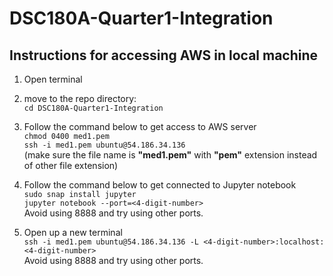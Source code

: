 # DSC180A-Quarter1-Integration

## Instructions for accessing AWS in local machine

1. Open terminal <br>
2. move to the repo directory: <br>
```cd DSC180A-Quarter1-Integration```<br>

3. Follow the command below to get access to AWS server <br>
``` chmod 0400 med1.pem ``` <br>
``` ssh -i med1.pem ubuntu@54.186.34.136 ``` <br>
(make sure the file name is **"med1.pem"** with **"pem"** extension instead of other file extension)<br>

4. Follow the command below to get connected to Jupyter notebook<br>
``` sudo snap install jupyter ``` <br>
``` jupyter notebook --port=<4-digit-number> ```<br> 
Avoid using 8888 and try using other ports.<br>

5. Open up a new terminal <br>
``` ssh -i med1.pem ubuntu@54.186.34.136 -L <4-digit-number>:localhost:<4-digit-number> ```<br>
Avoid using 8888 and try using other ports.
